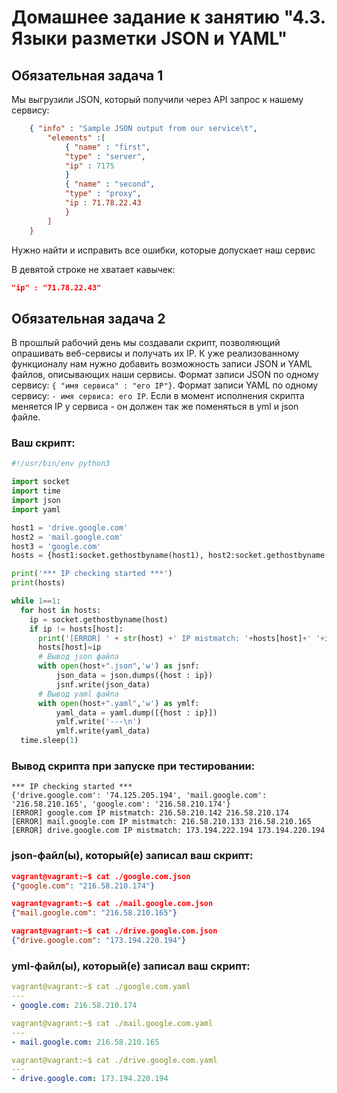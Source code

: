 # Домашнее задание к занятию "4.3. Языки разметки JSON и YAML"


## Обязательная задача 1
Мы выгрузили JSON, который получили через API запрос к нашему сервису:
```json
    { "info" : "Sample JSON output from our service\t",
        "elements" :[
            { "name" : "first",
            "type" : "server",
            "ip" : 7175 
            }
            { "name" : "second",
            "type" : "proxy",
            "ip : 71.78.22.43
            }
        ]
    }
```
  Нужно найти и исправить все ошибки, которые допускает наш сервис

В девятой строке не хватает кавычек:
```json
"ip" : "71.78.22.43"
```

## Обязательная задача 2
В прошлый рабочий день мы создавали скрипт, позволяющий опрашивать веб-сервисы и получать их IP. К уже реализованному функционалу нам нужно добавить возможность записи JSON и YAML файлов, описывающих наши сервисы. Формат записи JSON по одному сервису: `{ "имя сервиса" : "его IP"}`. Формат записи YAML по одному сервису: `- имя сервиса: его IP`. Если в момент исполнения скрипта меняется IP у сервиса - он должен так же поменяться в yml и json файле.

### Ваш скрипт:
```python
#!/usr/bin/env python3

import socket
import time
import json
import yaml

host1 = 'drive.google.com'
host2 = 'mail.google.com'
host3 = 'google.com'
hosts = {host1:socket.gethostbyname(host1), host2:socket.gethostbyname(host2), host3:socket.gethostbyname(host3),}

print('*** IP checking started ***')
print(hosts)

while 1==1:
  for host in hosts:
    ip = socket.gethostbyname(host)
    if ip != hosts[host]:
      print('[ERROR] ' + str(host) +' IP mistmatch: '+hosts[host]+' '+ip)
      hosts[host]=ip
      # Вывод json файла
      with open(host+".json",'w') as jsnf:
          json_data = json.dumps({host : ip})
          jsnf.write(json_data)
      # Вывод yaml файла
      with open(host+".yaml",'w') as ymlf:
          yaml_data = yaml.dump([{host : ip}])
          ymlf.write('---\n')
          ymlf.write(yaml_data)
  time.sleep(1)
```

### Вывод скрипта при запуске при тестировании:
```
*** IP checking started ***
{'drive.google.com': '74.125.205.194', 'mail.google.com': '216.58.210.165', 'google.com': '216.58.210.174'}
[ERROR] google.com IP mistmatch: 216.58.210.142 216.58.210.174
[ERROR] mail.google.com IP mistmatch: 216.58.210.133 216.58.210.165
[ERROR] drive.google.com IP mistmatch: 173.194.222.194 173.194.220.194
```

### json-файл(ы), который(е) записал ваш скрипт:
```json
vagrant@vagrant:~$ cat ./google.com.json
{"google.com": "216.58.210.174"}
```
```json
vagrant@vagrant:~$ cat ./mail.google.com.json
{"mail.google.com": "216.58.210.165"}
```
```json
vagrant@vagrant:~$ cat ./drive.google.com.json
{"drive.google.com": "173.194.220.194"}
```

### yml-файл(ы), который(е) записал ваш скрипт:
```yaml
vagrant@vagrant:~$ cat ./google.com.yaml
---
- google.com: 216.58.210.174
```
```yaml
vagrant@vagrant:~$ cat ./mail.google.com.yaml
---
- mail.google.com: 216.58.210.165
```
```yaml
vagrant@vagrant:~$ cat ./drive.google.com.yaml
---
- drive.google.com: 173.194.220.194
```